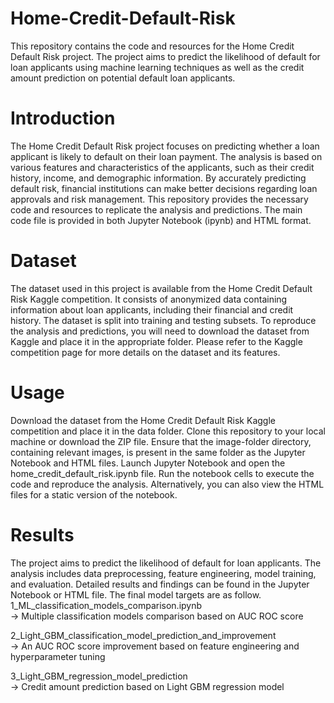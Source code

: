 # Home-Credit-Default-Risk

This repository contains the code and resources for the Home Credit Default Risk project. The project aims to predict the likelihood of default for loan applicants using machine learning techniques as well as the credit amount prediction on potential default loan applicants. 


# Introduction

The Home Credit Default Risk project focuses on predicting whether a loan applicant is likely to default on their loan payment. The analysis is based on various features and characteristics of the applicants, such as their credit history, income, and demographic information. By accurately predicting default risk, financial institutions can make better decisions regarding loan approvals and risk management.
This repository provides the necessary code and resources to replicate the analysis and predictions. The main code file is provided in both Jupyter Notebook (ipynb) and HTML format.


# Dataset

The dataset used in this project is available from the Home Credit Default Risk Kaggle competition. It consists of anonymized data containing information about loan applicants, including their financial and credit history. The dataset is split into training and testing subsets.
To reproduce the analysis and predictions, you will need to download the dataset from Kaggle and place it in the appropriate folder. Please refer to the Kaggle competition page for more details on the dataset and its features.


# Usage

Download the dataset from the Home Credit Default Risk Kaggle competition and place it in the data folder.
Clone this repository to your local machine or download the ZIP file.
Ensure that the image-folder directory, containing relevant images, is present in the same folder as the Jupyter Notebook and HTML files.
Launch Jupyter Notebook and open the home_credit_default_risk.ipynb file.
Run the notebook cells to execute the code and reproduce the analysis.
Alternatively, you can also view the HTML files for a static version of the notebook.


# Results

The project aims to predict the likelihood of default for loan applicants. The analysis includes data preprocessing, feature engineering, model training, and evaluation. Detailed results and findings can be found in the Jupyter Notebook or HTML file. The final model targets are as follow. 
1_ML_classification_models_comparison.ipynb   
  -> Multiple classification models comparison based on AUC ROC score 

2_Light_GBM_classification_model_prediction_and_improvement   
  -> An AUC ROC score improvement based on feature engineering and hyperparameter tuning

3_Light_GBM_regression_model_prediction   
  -> Credit amount prediction based on Light GBM regression model


